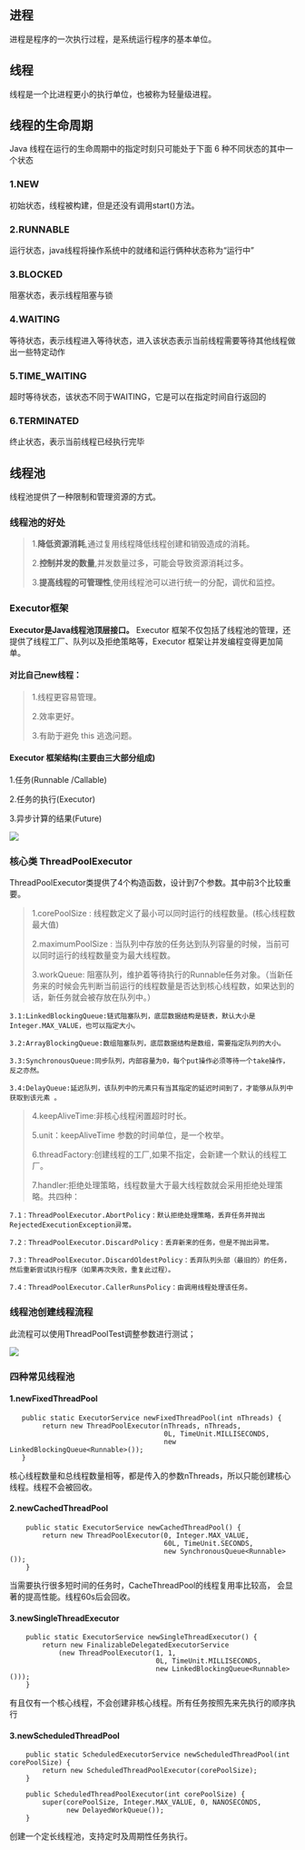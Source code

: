 ## 进程
进程是程序的一次执行过程，是系统运行程序的基本单位。

## 线程
线程是一个比进程更小的执行单位，也被称为轻量级进程。

## 线程的生命周期
Java 线程在运行的生命周期中的指定时刻只可能处于下面 6 种不同状态的其中一个状态
### 1.NEW
初始状态，线程被构建，但是还没有调用start()方法。
### 2.RUNNABLE
运行状态，java线程将操作系统中的就绪和运行俩种状态称为“运行中”
### 3.BLOCKED
阻塞状态，表示线程阻塞与锁
### 4.WAITING
等待状态，表示线程进入等待状态，进入该状态表示当前线程需要等待其他线程做出一些特定动作
### 5.TIME_WAITING
超时等待状态，该状态不同于WAITING，它是可以在指定时间自行返回的
### 6.TERMINATED
终止状态，表示当前线程已经执行完毕

## 线程池
线程池提供了一种限制和管理资源的方式。
### 线程池的好处
> 1.**降低资源消耗**,通过复用线程降低线程创建和销毁造成的消耗。
> 
> 2.**控制并发的数量**,并发数量过多，可能会导致资源消耗过多。
> 
> 3.**提高线程的可管理性**,使用线程池可以进行统一的分配，调优和监控。

### Executor框架
**Executor是Java线程池顶层接口。** Executor 框架不仅包括了线程池的管理，还提供了线程工厂、队列以及拒绝策略等，Executor 框架让并发编程变得更加简单。

#### 对比自己new线程：
>1.线程更容易管理。
> 
> 2.效率更好。
> 
> 3.有助于避免 this 逃逸问题。

#### Executor 框架结构(主要由三大部分组成)

1.任务(Runnable /Callable)

2.任务的执行(Executor)

3.异步计算的结果(Future)

![](../thread/img/Executor%20框架结构.png)

### 核心类 ThreadPoolExecutor
ThreadPoolExecutor类提供了4个构造函数，设计到7个参数。其中前3个比较重要。

> 1.corePoolSize : 线程数定义了最小可以同时运行的线程数量。(核心线程数最大值)
> 
> 2.maximumPoolSize : 当队列中存放的任务达到队列容量的时候，当前可以同时运行的线程数量变为最大线程数。
> 
> 3.workQueue: 阻塞队列，维护着等待执行的Runnable任务对象。（当新任务来的时候会先判断当前运行的线程数量是否达到核心线程数，如果达到的话，新任务就会被存放在队列中。）
 
    3.1:LinkedBlockingQueue:链式阻塞队列，底层数据结构是链表，默认大小是Integer.MAX_VALUE，也可以指定大小。
  
    3.2:ArrayBlockingQueue:数组阻塞队列，底层数据结构是数组，需要指定队列的大小。
 
    3.3:SynchronousQueue:同步队列，内部容量为0，每个put操作必须等待一个take操作，反之亦然。
 
    3.4:DelayQueue:延迟队列，该队列中的元素只有当其指定的延迟时间到了，才能够从队列中获取到该元素 。
>  
> 4.keepAliveTime:非核心线程闲置超时时长。
> 
> 5.unit：keepAliveTime 参数的时间单位，是一个枚举。
> 
> 6.threadFactory:创建线程的工厂,如果不指定，会新建一个默认的线程工厂。
> 
> 7.handler:拒绝处理策略，线程数量大于最大线程数就会采用拒绝处理策略。共四种：

    7.1：ThreadPoolExecutor.AbortPolicy：默认拒绝处理策略，丢弃任务并抛出RejectedExecutionException异常。

    7.2：ThreadPoolExecutor.DiscardPolicy：丢弃新来的任务，但是不抛出异常。

    7.3：ThreadPoolExecutor.DiscardOldestPolicy：丢弃队列头部（最旧的）的任务，然后重新尝试执行程序（如果再次失败，重复此过程）。

    7.4：ThreadPoolExecutor.CallerRunsPolicy：由调用线程处理该任务。

### 线程池创建线程流程
此流程可以使用ThreadPoolTest调整参数进行测试；

![](../thread/img/线程池创建流程.png)

### 四种常见线程池
#### 1.newFixedThreadPool
       public static ExecutorService newFixedThreadPool(int nThreads) {
            return new ThreadPoolExecutor(nThreads, nThreads,
                                          0L, TimeUnit.MILLISECONDS,
                                          new LinkedBlockingQueue<Runnable>());
       }
核心线程数量和总线程数量相等，都是传入的参数nThreads，所以只能创建核心线程。线程不会被回收。

#### 2.newCachedThreadPool
        public static ExecutorService newCachedThreadPool() {
            return new ThreadPoolExecutor(0, Integer.MAX_VALUE,
                                          60L, TimeUnit.SECONDS,
                                          new SynchronousQueue<Runnable>());
        }
当需要执行很多短时间的任务时，CacheThreadPool的线程复用率比较高， 会显著的提高性能。线程60s后会回收。

#### 3.newSingleThreadExecutor
        public static ExecutorService newSingleThreadExecutor() {
            return new FinalizableDelegatedExecutorService
                (new ThreadPoolExecutor(1, 1,
                                        0L, TimeUnit.MILLISECONDS,
                                        new LinkedBlockingQueue<Runnable>()));
        }
有且仅有一个核心线程，不会创建非核心线程。所有任务按照先来先执行的顺序执行

#### 3.newScheduledThreadPool
        public static ScheduledExecutorService newScheduledThreadPool(int corePoolSize) {
            return new ScheduledThreadPoolExecutor(corePoolSize);
        }   

        public ScheduledThreadPoolExecutor(int corePoolSize) {
            super(corePoolSize, Integer.MAX_VALUE, 0, NANOSECONDS,
                  new DelayedWorkQueue());
        }
创建一个定长线程池，支持定时及周期性任务执行。 